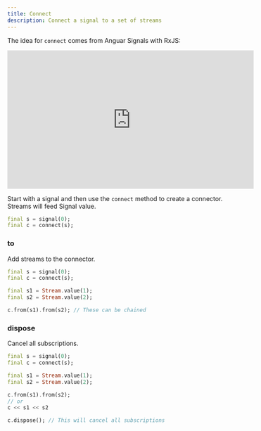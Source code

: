 ```yaml
---
title: Connect
description: Connect a signal to a set of streams
---
```


The idea for `connect` comes from Anguar Signals with RxJS:

<iframe width="560" height="315" src="https://www.youtube.com/embed/R7-KdADEq0A?si=kK8XasbBedE3sPrR" title="YouTube video player" frameborder="0" allow="accelerometer; autoplay; clipboard-write; encrypted-media; gyroscope; picture-in-picture; web-share" allowfullscreen></iframe>

Start with a signal and then use the `connect` method to create a connector.
Streams will feed Signal value.

```dart
final s = signal(0);
final c = connect(s);
```

### to

Add streams to the connector.

```dart
final s = signal(0);
final c = connect(s);

final s1 = Stream.value(1);
final s2 = Stream.value(2);

c.from(s1).from(s2); // These can be chained
```

### dispose

Cancel all subscriptions.

```dart
final s = signal(0);
final c = connect(s);

final s1 = Stream.value(1);
final s2 = Stream.value(2);

c.from(s1).from(s2);
// or
c << s1 << s2

c.dispose(); // This will cancel all subscriptions
```
